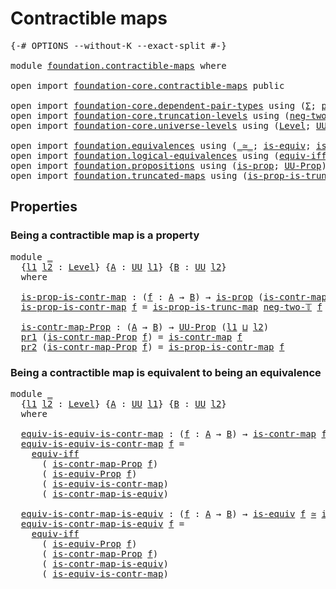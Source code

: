 # Contractible maps

<pre class="Agda"><a id="30" class="Symbol">{-#</a> <a id="34" class="Keyword">OPTIONS</a> <a id="42" class="Pragma">--without-K</a> <a id="54" class="Pragma">--exact-split</a> <a id="68" class="Symbol">#-}</a>

<a id="73" class="Keyword">module</a> <a id="80" href="foundation.contractible-maps.html" class="Module">foundation.contractible-maps</a> <a id="109" class="Keyword">where</a>

<a id="116" class="Keyword">open</a> <a id="121" class="Keyword">import</a> <a id="128" href="foundation-core.contractible-maps.html" class="Module">foundation-core.contractible-maps</a> <a id="162" class="Keyword">public</a>

<a id="170" class="Keyword">open</a> <a id="175" class="Keyword">import</a> <a id="182" href="foundation-core.dependent-pair-types.html" class="Module">foundation-core.dependent-pair-types</a> <a id="219" class="Keyword">using</a> <a id="225" class="Symbol">(</a><a id="226" href="foundation-core.dependent-pair-types.html#515" class="Record">Σ</a><a id="227" class="Symbol">;</a> <a id="229" href="foundation-core.dependent-pair-types.html#588" class="InductiveConstructor">pair</a><a id="233" class="Symbol">;</a> <a id="235" href="foundation-core.dependent-pair-types.html#605" class="Field">pr1</a><a id="238" class="Symbol">;</a> <a id="240" href="foundation-core.dependent-pair-types.html#617" class="Field">pr2</a><a id="243" class="Symbol">)</a>
<a id="245" class="Keyword">open</a> <a id="250" class="Keyword">import</a> <a id="257" href="foundation-core.truncation-levels.html" class="Module">foundation-core.truncation-levels</a> <a id="291" class="Keyword">using</a> <a id="297" class="Symbol">(</a><a id="298" href="foundation-core.truncation-levels.html#416" class="InductiveConstructor">neg-two-𝕋</a><a id="307" class="Symbol">)</a>
<a id="309" class="Keyword">open</a> <a id="314" class="Keyword">import</a> <a id="321" href="foundation-core.universe-levels.html" class="Module">foundation-core.universe-levels</a> <a id="353" class="Keyword">using</a> <a id="359" class="Symbol">(</a><a id="360" href="Agda.Primitive.html#597" class="Postulate">Level</a><a id="365" class="Symbol">;</a> <a id="367" href="foundation-core.universe-levels.html#235" class="Primitive">UU</a><a id="369" class="Symbol">;</a> <a id="371" href="Agda.Primitive.html#810" class="Primitive Operator">_⊔_</a><a id="374" class="Symbol">)</a>

<a id="377" class="Keyword">open</a> <a id="382" class="Keyword">import</a> <a id="389" href="foundation.equivalences.html" class="Module">foundation.equivalences</a> <a id="413" class="Keyword">using</a> <a id="419" class="Symbol">(</a><a id="420" href="foundation-core.equivalences.html#1621" class="Function Operator">_≃_</a><a id="423" class="Symbol">;</a> <a id="425" href="foundation-core.equivalences.html#1556" class="Function">is-equiv</a><a id="433" class="Symbol">;</a> <a id="435" href="foundation.equivalences.html#12355" class="Function">is-equiv-Prop</a><a id="448" class="Symbol">)</a>
<a id="450" class="Keyword">open</a> <a id="455" class="Keyword">import</a> <a id="462" href="foundation.logical-equivalences.html" class="Module">foundation.logical-equivalences</a> <a id="494" class="Keyword">using</a> <a id="500" class="Symbol">(</a><a id="501" href="foundation-core.logical-equivalences.html#1678" class="Function">equiv-iff</a><a id="510" class="Symbol">)</a>
<a id="512" class="Keyword">open</a> <a id="517" class="Keyword">import</a> <a id="524" href="foundation.propositions.html" class="Module">foundation.propositions</a> <a id="548" class="Keyword">using</a> <a id="554" class="Symbol">(</a><a id="555" href="foundation-core.propositions.html#1309" class="Function">is-prop</a><a id="562" class="Symbol">;</a> <a id="564" href="foundation-core.propositions.html#1393" class="Function">UU-Prop</a><a id="571" class="Symbol">)</a>
<a id="573" class="Keyword">open</a> <a id="578" class="Keyword">import</a> <a id="585" href="foundation.truncated-maps.html" class="Module">foundation.truncated-maps</a> <a id="611" class="Keyword">using</a> <a id="617" class="Symbol">(</a><a id="618" href="foundation.truncated-maps.html#793" class="Function">is-prop-is-trunc-map</a><a id="638" class="Symbol">)</a>
</pre>
## Properties

### Being a contractible map is a property

<pre class="Agda"><a id="712" class="Keyword">module</a> <a id="719" href="foundation.contractible-maps.html#719" class="Module">_</a>
  <a id="723" class="Symbol">{</a><a id="724" href="foundation.contractible-maps.html#724" class="Bound">l1</a> <a id="727" href="foundation.contractible-maps.html#727" class="Bound">l2</a> <a id="730" class="Symbol">:</a> <a id="732" href="Agda.Primitive.html#597" class="Postulate">Level</a><a id="737" class="Symbol">}</a> <a id="739" class="Symbol">{</a><a id="740" href="foundation.contractible-maps.html#740" class="Bound">A</a> <a id="742" class="Symbol">:</a> <a id="744" href="foundation-core.universe-levels.html#235" class="Primitive">UU</a> <a id="747" href="foundation.contractible-maps.html#724" class="Bound">l1</a><a id="749" class="Symbol">}</a> <a id="751" class="Symbol">{</a><a id="752" href="foundation.contractible-maps.html#752" class="Bound">B</a> <a id="754" class="Symbol">:</a> <a id="756" href="foundation-core.universe-levels.html#235" class="Primitive">UU</a> <a id="759" href="foundation.contractible-maps.html#727" class="Bound">l2</a><a id="761" class="Symbol">}</a>
  <a id="765" class="Keyword">where</a>
  
  <a id="776" href="foundation.contractible-maps.html#776" class="Function">is-prop-is-contr-map</a> <a id="797" class="Symbol">:</a> <a id="799" class="Symbol">(</a><a id="800" href="foundation.contractible-maps.html#800" class="Bound">f</a> <a id="802" class="Symbol">:</a> <a id="804" href="foundation.contractible-maps.html#740" class="Bound">A</a> <a id="806" class="Symbol">→</a> <a id="808" href="foundation.contractible-maps.html#752" class="Bound">B</a><a id="809" class="Symbol">)</a> <a id="811" class="Symbol">→</a> <a id="813" href="foundation-core.propositions.html#1309" class="Function">is-prop</a> <a id="821" class="Symbol">(</a><a id="822" href="foundation-core.contractible-maps.html#1477" class="Function">is-contr-map</a> <a id="835" href="foundation.contractible-maps.html#800" class="Bound">f</a><a id="836" class="Symbol">)</a>
  <a id="840" href="foundation.contractible-maps.html#776" class="Function">is-prop-is-contr-map</a> <a id="861" href="foundation.contractible-maps.html#861" class="Bound">f</a> <a id="863" class="Symbol">=</a> <a id="865" href="foundation.truncated-maps.html#793" class="Function">is-prop-is-trunc-map</a> <a id="886" href="foundation-core.truncation-levels.html#416" class="InductiveConstructor">neg-two-𝕋</a> <a id="896" href="foundation.contractible-maps.html#861" class="Bound">f</a>

  <a id="901" href="foundation.contractible-maps.html#901" class="Function">is-contr-map-Prop</a> <a id="919" class="Symbol">:</a> <a id="921" class="Symbol">(</a><a id="922" href="foundation.contractible-maps.html#740" class="Bound">A</a> <a id="924" class="Symbol">→</a> <a id="926" href="foundation.contractible-maps.html#752" class="Bound">B</a><a id="927" class="Symbol">)</a> <a id="929" class="Symbol">→</a> <a id="931" href="foundation-core.propositions.html#1393" class="Function">UU-Prop</a> <a id="939" class="Symbol">(</a><a id="940" href="foundation.contractible-maps.html#724" class="Bound">l1</a> <a id="943" href="Agda.Primitive.html#810" class="Primitive Operator">⊔</a> <a id="945" href="foundation.contractible-maps.html#727" class="Bound">l2</a><a id="947" class="Symbol">)</a>
  <a id="951" href="foundation-core.dependent-pair-types.html#605" class="Field">pr1</a> <a id="955" class="Symbol">(</a><a id="956" href="foundation.contractible-maps.html#901" class="Function">is-contr-map-Prop</a> <a id="974" href="foundation.contractible-maps.html#974" class="Bound">f</a><a id="975" class="Symbol">)</a> <a id="977" class="Symbol">=</a> <a id="979" href="foundation-core.contractible-maps.html#1477" class="Function">is-contr-map</a> <a id="992" href="foundation.contractible-maps.html#974" class="Bound">f</a>
  <a id="996" href="foundation-core.dependent-pair-types.html#617" class="Field">pr2</a> <a id="1000" class="Symbol">(</a><a id="1001" href="foundation.contractible-maps.html#901" class="Function">is-contr-map-Prop</a> <a id="1019" href="foundation.contractible-maps.html#1019" class="Bound">f</a><a id="1020" class="Symbol">)</a> <a id="1022" class="Symbol">=</a> <a id="1024" href="foundation.contractible-maps.html#776" class="Function">is-prop-is-contr-map</a> <a id="1045" href="foundation.contractible-maps.html#1019" class="Bound">f</a>
</pre>
### Being a contractible map is equivalent to being an equivalence

<pre class="Agda"><a id="1128" class="Keyword">module</a> <a id="1135" href="foundation.contractible-maps.html#1135" class="Module">_</a>
  <a id="1139" class="Symbol">{</a><a id="1140" href="foundation.contractible-maps.html#1140" class="Bound">l1</a> <a id="1143" href="foundation.contractible-maps.html#1143" class="Bound">l2</a> <a id="1146" class="Symbol">:</a> <a id="1148" href="Agda.Primitive.html#597" class="Postulate">Level</a><a id="1153" class="Symbol">}</a> <a id="1155" class="Symbol">{</a><a id="1156" href="foundation.contractible-maps.html#1156" class="Bound">A</a> <a id="1158" class="Symbol">:</a> <a id="1160" href="foundation-core.universe-levels.html#235" class="Primitive">UU</a> <a id="1163" href="foundation.contractible-maps.html#1140" class="Bound">l1</a><a id="1165" class="Symbol">}</a> <a id="1167" class="Symbol">{</a><a id="1168" href="foundation.contractible-maps.html#1168" class="Bound">B</a> <a id="1170" class="Symbol">:</a> <a id="1172" href="foundation-core.universe-levels.html#235" class="Primitive">UU</a> <a id="1175" href="foundation.contractible-maps.html#1143" class="Bound">l2</a><a id="1177" class="Symbol">}</a>
  <a id="1181" class="Keyword">where</a>
  
  <a id="1192" href="foundation.contractible-maps.html#1192" class="Function">equiv-is-equiv-is-contr-map</a> <a id="1220" class="Symbol">:</a> <a id="1222" class="Symbol">(</a><a id="1223" href="foundation.contractible-maps.html#1223" class="Bound">f</a> <a id="1225" class="Symbol">:</a> <a id="1227" href="foundation.contractible-maps.html#1156" class="Bound">A</a> <a id="1229" class="Symbol">→</a> <a id="1231" href="foundation.contractible-maps.html#1168" class="Bound">B</a><a id="1232" class="Symbol">)</a> <a id="1234" class="Symbol">→</a> <a id="1236" href="foundation-core.contractible-maps.html#1477" class="Function">is-contr-map</a> <a id="1249" href="foundation.contractible-maps.html#1223" class="Bound">f</a> <a id="1251" href="foundation-core.equivalences.html#1621" class="Function Operator">≃</a> <a id="1253" href="foundation-core.equivalences.html#1556" class="Function">is-equiv</a> <a id="1262" href="foundation.contractible-maps.html#1223" class="Bound">f</a>
  <a id="1266" href="foundation.contractible-maps.html#1192" class="Function">equiv-is-equiv-is-contr-map</a> <a id="1294" href="foundation.contractible-maps.html#1294" class="Bound">f</a> <a id="1296" class="Symbol">=</a>
    <a id="1302" href="foundation-core.logical-equivalences.html#1678" class="Function">equiv-iff</a>
      <a id="1318" class="Symbol">(</a> <a id="1320" href="foundation.contractible-maps.html#901" class="Function">is-contr-map-Prop</a> <a id="1338" href="foundation.contractible-maps.html#1294" class="Bound">f</a><a id="1339" class="Symbol">)</a>
      <a id="1347" class="Symbol">(</a> <a id="1349" href="foundation.equivalences.html#12355" class="Function">is-equiv-Prop</a> <a id="1363" href="foundation.contractible-maps.html#1294" class="Bound">f</a><a id="1364" class="Symbol">)</a>
      <a id="1372" class="Symbol">(</a> <a id="1374" href="foundation-core.contractible-maps.html#2380" class="Function">is-equiv-is-contr-map</a><a id="1395" class="Symbol">)</a>
      <a id="1403" class="Symbol">(</a> <a id="1405" href="foundation-core.contractible-maps.html#3861" class="Function">is-contr-map-is-equiv</a><a id="1426" class="Symbol">)</a>

  <a id="1431" href="foundation.contractible-maps.html#1431" class="Function">equiv-is-contr-map-is-equiv</a> <a id="1459" class="Symbol">:</a> <a id="1461" class="Symbol">(</a><a id="1462" href="foundation.contractible-maps.html#1462" class="Bound">f</a> <a id="1464" class="Symbol">:</a> <a id="1466" href="foundation.contractible-maps.html#1156" class="Bound">A</a> <a id="1468" class="Symbol">→</a> <a id="1470" href="foundation.contractible-maps.html#1168" class="Bound">B</a><a id="1471" class="Symbol">)</a> <a id="1473" class="Symbol">→</a> <a id="1475" href="foundation-core.equivalences.html#1556" class="Function">is-equiv</a> <a id="1484" href="foundation.contractible-maps.html#1462" class="Bound">f</a> <a id="1486" href="foundation-core.equivalences.html#1621" class="Function Operator">≃</a> <a id="1488" href="foundation-core.contractible-maps.html#1477" class="Function">is-contr-map</a> <a id="1501" href="foundation.contractible-maps.html#1462" class="Bound">f</a>
  <a id="1505" href="foundation.contractible-maps.html#1431" class="Function">equiv-is-contr-map-is-equiv</a> <a id="1533" href="foundation.contractible-maps.html#1533" class="Bound">f</a> <a id="1535" class="Symbol">=</a>
    <a id="1541" href="foundation-core.logical-equivalences.html#1678" class="Function">equiv-iff</a>
      <a id="1557" class="Symbol">(</a> <a id="1559" href="foundation.equivalences.html#12355" class="Function">is-equiv-Prop</a> <a id="1573" href="foundation.contractible-maps.html#1533" class="Bound">f</a><a id="1574" class="Symbol">)</a>
      <a id="1582" class="Symbol">(</a> <a id="1584" href="foundation.contractible-maps.html#901" class="Function">is-contr-map-Prop</a> <a id="1602" href="foundation.contractible-maps.html#1533" class="Bound">f</a><a id="1603" class="Symbol">)</a>
      <a id="1611" class="Symbol">(</a> <a id="1613" href="foundation-core.contractible-maps.html#3861" class="Function">is-contr-map-is-equiv</a><a id="1634" class="Symbol">)</a>
      <a id="1642" class="Symbol">(</a> <a id="1644" href="foundation-core.contractible-maps.html#2380" class="Function">is-equiv-is-contr-map</a><a id="1665" class="Symbol">)</a>
</pre>